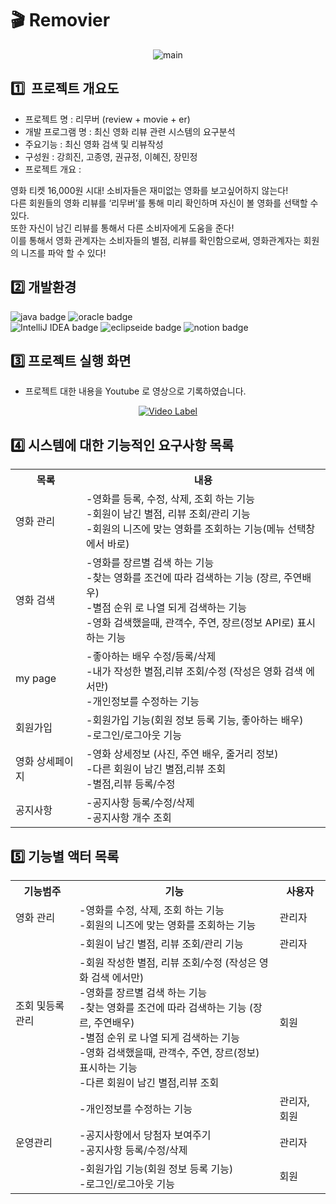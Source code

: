 # 🎬 Removier
<div align="center">
<img src="https://user-images.githubusercontent.com/104367020/215094550-e1ecf2fd-387b-4c35-a5dc-1e2d10c134f0.gif" alt="main">
</div>

## 1️⃣  프로젝트 개요도

- 프로젝트 명 : 리무버 (review + movie + er)
- 개발 프로그램 명 : 최신 영화 리뷰 관련 시스템의 요구분석
- 주요기능 : 최신 영화 검색 및 리뷰작성
- 구성원 : 강희진, 고종영, 권규정, 이혜진, 장민정
- 프로젝트 개요 :

영화 티켓 16,000원 시대! 소비자들은 재미없는 영화를 보고싶어하지 않는다!<br>
다른 회원들의 영화 리뷰를 ‘리무버’를 통해 미리 확인하며 자신이 볼 영화를 선택할 수 있다.<br>
또한 자신이 남긴 리뷰를 통해서 다른 소비자에게 도움을 준다!<br>
이를 통해서 영화 관계자는 소비자들의 별점, 리뷰를 확인함으로써, 영화관계자는 회원의 니즈를 파악 할 수 있다!<br>

## 2️⃣ 개발환경

![java badge](https://img.shields.io/badge/-JAVA_11-%23F7DF1E?style=flat-square&logo=buymeacoffee&logoColor=white&color=3c679e)
![oracle badge](https://img.shields.io/badge/-Oracle_19c-%23F7DF1E?style=flat-square&logo=oracle&logoColor=white&color=e62e18)<br>
![IntelliJ IDEA badge](https://img.shields.io/badge/-IntelliJ_IDEA-%23F7DF1E?style=flat-square&logo=intellijidea&logoColor=white&color=02303A)
![eclipseide badge](https://img.shields.io/badge/-Eclipse-%23F7DF1E?style=flat-square&logo=eclipseide&logoColor=white&color=2C2255)
![notion badge](https://img.shields.io/badge/-Notion-%23F7DF1E?style=flat-square&logo=notion&logoColor=white&color=000000)

## 3️⃣ 프로젝트 실행 화면
- 프로젝트 대한 내용을 Youtube 로 영상으로 기록하였습니다.

<div align="center">

[![Video Label](http://img.youtube.com/vi/stXpZRD2sZc/0.jpg)](https://youtu.be/stXpZRD2sZc)

</div>



## 4️⃣ 시스템에 대한 기능적인 요구사항 목록

<table>
  <tr>
    <th>목록</td>
    <th>내용</td>
  </tr>
  <tr>
    <td>영화 관리</td>
    <td>-영화를 등록, 수정, 삭제, 조회 하는 기능<br>-회원이 남긴 별점, 리뷰 조회/관리 기능<br>-회원의 니즈에 맞는 영화를 조회하는 기능(메뉴 선택창에서 바로)</td>
  </tr>
  <tr>
    <td>영화 검색</td>
    <td>-영화를 장르별 검색 하는 기능<br>-찾는 영화를 조건에 따라 검색하는 기능 (장르, 주연배우)<br>-별점 순위 로 나열 되게 검색하는 기능<br>-영화 검색했을때, 관객수, 주연, 장르(정보 API로) 표시하는 기능</td>
  </tr>
  <tr>
    <td>my page</td>
    <td>-좋아하는 배우 수정/등록/삭제<br>-내가 작성한 별점,리뷰 조회/수정 (작성은 영화 검색 에서만)<br>-개인정보를 수정하는 기능</td>
  </tr>
  <tr>
    <td>회원가입</td>
    <td>-회원가입 기능(회원 정보 등록 기능, 좋아하는 배우)<br>-로그인/로그아웃 기능</td>
  </tr>
  <tr>
    <td>영화 상세페이지</td>
    <td>-영화 상세정보 (사진, 주연 배우, 줄거리 정보)<br>-다른 회원이 남긴 별점,리뷰 조회<br>-별점,리뷰 등록/수정</td>
  </tr>
  <tr>
    <td>공지사항</td>
    <td>-공지사항 등록/수정/삭제<br>-공지사항 개수 조회</td>
  </tr>
</table>


## 5️⃣ 기능별 액터 목록

<table>
  <tr>
    <th>기능범주</th>
    <th>기능</th>
    <th>사용자</th>
  </tr>
  <tr>
    <td>영화 관리</td>
    <td>-영화를 수정, 삭제, 조회 하는 기능<br>-회원의 니즈에 맞는 영화를 조회하는 기능</td>
    <td>관리자</td>
  </tr>
  <tr>
    <td rowspan="2">조회 및등록 관리</td>
    <td>-회원이 남긴 별점, 리뷰 조회/관리 기능</td>
    <td>관리자</td>
  </tr>
  <tr>
    <td>-회원 작성한 별점, 리뷰 조회/수정 (작성은 영화 검색 에서만)<br>-영화를 장르별 검색 하는 기능<br>-찾는 영화를 조건에 따라 검색하는 기능 (장르, 주연배우)<br>-별점 순위 로 나열 되게 검색하는 기능<br>-영화 검색했을때, 관객수, 주연, 장르(정보) 표시하는 기능<br>-다른 회원이 남긴 별점,리뷰 조회</td>
    <td> 회원</td>
  </tr>
  <tr>
    <td rowspan="3">운영관리</td>
    <td>-개인정보를 수정하는 기능</td>
    <td>관리자, 회원</td>
  </tr>
  <tr>
    <td>-공지사항에서 당첨자 보여주기 <br>-공지사항 등록/수정/삭제</td>
    <td>관리자</td>
  </tr>
  <tr>
    <td>-회원가입 기능(회원 정보 등록 기능)<br>-로그인/로그아웃 기능</td>
    <td>회원</td>
  </tr>
</table>




